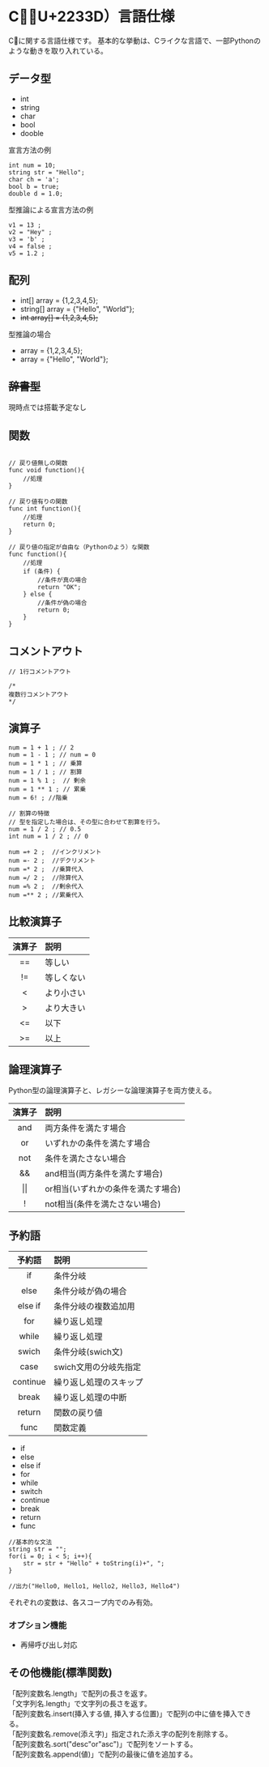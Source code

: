 # C𢌽（U+2233D）言語仕様

C𢌽に関する言語仕様です。
基本的な挙動は、Cライクな言語で、一部Pythonのような動きを取り入れている。

## データ型

* int
* string
* char
* bool
* dooble

宣言方法の例

```C𢌽
int num = 10;
string str = "Hello";
char ch = 'a';
bool b = true;
double d = 1.0;
```

型推論による宣言方法の例

```C𢌽
v1 = 13 ;
v2 = "Hey" ;
v3 = 'b' ;
v4 = false ;
v5 = 1.2 ;
```

## 配列

* int[] array = {1,2,3,4,5};
* string[] array = {"Hello", "World"};
* ~~int array[] = {1,2,3,4,5};~~

型推論の場合

* array = {1,2,3,4,5};
* array = {"Hello", "World"};

## ~~辞書型~~

現時点では搭載予定なし

## 関数

```C𢌽

// 戻り値無しの関数
func void function(){
    //処理
}

// 戻り値有りの関数
func int function(){
    //処理
    return 0;
}

// 戻り値の指定が自由な（Pythonのよう）な関数
func function(){
    //処理
    if (条件) {
        //条件が真の場合
        return "OK";
    } else {
        //条件が偽の場合
        return 0;
    }
}
```

## コメントアウト

```C𢌽
// 1行コメントアウト

/*
複数行コメントアウト
*/
```

## 演算子

```C𢌽
num = 1 + 1 ; // 2
num = 1 - 1 ; // num = 0
num = 1 * 1 ; // 乗算
num = 1 / 1 ; // 割算
num = 1 % 1 ;  // 剰余
num = 1 ** 1 ; // 累乗
num = 6! ; //階乗

// 割算の特徴
// 型を指定した場合は、その型に合わせて割算を行う。
num = 1 / 2 ; // 0.5
int num = 1 / 2 ; // 0

num =+ 2 ;  //インクリメント
num =- 2 ;  //デクリメント
num =* 2 ;  //乗算代入
num =/ 2 ;  //除算代入
num =% 2 ;  //剰余代入
num =** 2 ; //累乗代入

```

## 比較演算子

| 演算子 | 説明       |
| :----: | :--------- |
|   ==   | 等しい     |
|   !=   | 等しくない |
|   <    | より小さい |
|   >    | より大きい |
|   <=   | 以下       |
|   >=   | 以上       |

## 論理演算子

Python型の論理演算子と、レガシーな論理演算子を両方使える。

| 演算子 | 説明                               |
| :----: | :--------------------------------- |
|  and   | 両方条件を満たす場合               |
|   or   | いずれかの条件を満たす場合         |
|  not   | 条件を満たさない場合               |
|   &&   | and相当(両方条件を満たす場合)      |
| \\|\\| | or相当(いずれかの条件を満たす場合) |
|   !    | not相当(条件を満たさない場合)      |

## 予約語

|  予約語  | 説明                   |
| :------: | :--------------------- |
|    if    | 条件分岐               |
|   else   | 条件分岐が偽の場合     |
| else if  | 条件分岐の複数追加用   |
|   for    | 繰り返し処理           |
|  while   | 繰り返し処理           |
|  swich   | 条件分岐(swich文)      |
|   case   | swich文用の分岐先指定  |
| continue | 繰り返し処理のスキップ |
|  break   | 繰り返し処理の中断     |
|  return  | 関数の戻り値           |
|   func   | 関数定義               |

* if
* else
* else if
* for
* while
* switch
* continue
* break
* return
* func

```C𢌽
//基本的な文法
string str = "";
for(i = 0; i < 5; i++){
    str = str + "Hello" + toString(i)+", ";
}

//出力("Hello0, Hello1, Hello2, Hello3, Hello4")
```

それぞれの変数は、各スコープ内でのみ有効。

### オプション機能

* 再帰呼び出し対応

## その他機能(標準関数)

「配列変数名.length」で配列の長さを返す。  
「文字列名.length」で文字列の長さを返す。  
「配列変数名.insert(挿入する値, 挿入する位置)」で配列の中に値を挿入できる。  
「配列変数名.remove(添え字)」指定された添え字の配列を削除する。  
「配列変数名.sort("desc"or"asc")」で配列をソートする。  
「配列変数名.append(値)」で配列の最後に値を追加する。
